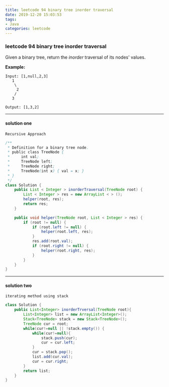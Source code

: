 ```yaml
---
title: leetcode 94 binary tree inorder traversal
date: 2019-12-20 15:03:53
tags:
- Java
categories: leetcode
---
```


### leetcode 94 binary tree inorder traversal

Given a binary tree, return the *inorder* traversal of its nodes' values.

**Example:**

```
Input: [1,null,2,3]
   1
    \
     2
    /
   3

Output: [1,3,2]
```

---

####  solution one

`Recursive Approach`

```java
/**
 * Definition for a binary tree node.
 * public class TreeNode {
 *     int val;
 *     TreeNode left;
 *     TreeNode right;
 *     TreeNode(int x) { val = x; }
 * }
 */
class Solution {
    public List < Integer > inorderTraversal(TreeNode root) {
        List < Integer > res = new ArrayList < > ();
        helper(root, res);
        return res;
    }

    public void helper(TreeNode root, List < Integer > res) {
        if (root != null) {
            if (root.left != null) {
                helper(root.left, res);
            }
            res.add(root.val);
            if (root.right != null) {
                helper(root.right, res);
            }
        }
    }
}
```



---

#### solution two 

`iterating method using stack`

```java
class Solution {
    public List<Integer> inorderTrversal(TreeNode root){
        List<Integer> list = new ArrayList<Integer>();
        Stack<TreeNode> stack = new Stack<TreeNode>();
        TreeNode cur = root;
        while(cur!=null || !stack.empty()) {
            while(cur!=null){
                stack.push(cur);
                cur = cur.left;
            }
            cur = stack.pop();
            list.add(cur.val);
            cur = cur.right;
        }
        return list;
    } 
}
```

